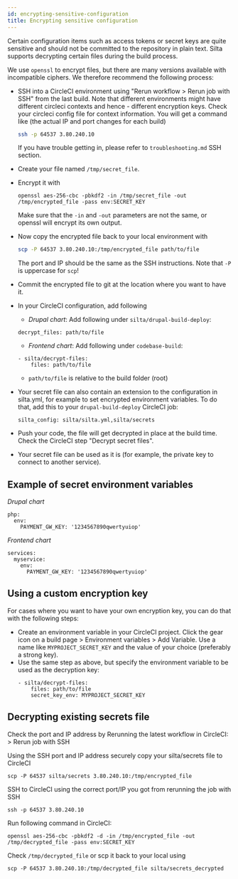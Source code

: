```yaml
---
id: encrypting-sensitive-configuration
title: Encrypting sensitive configuration
---
```


Certain configuration items such as access tokens or secret keys are quite sensitive
and should not be committed to the repository in plain text. Silta supports decrypting certain files
during the build process.

We use `openssl` to encrypt files, but there are many versions available with incompatible ciphers.
We therefore recommend the following process:

- SSH into a CircleCI environment using "Rerun workflow > Rerun job with SSH" from the last build. Note that different environments might have different circleci contexts and hence - different encryption keys. Check your circleci config file for context information.
  You will get a command like (the actual IP and port changes for each build)
  ```bash
  ssh -p 64537 3.80.240.10
  ```
  If you have trouble getting in, please refer to `troubleshooting.md` SSH section.

- Create your file named `/tmp/secret_file`.

- Encrypt it with
  ```
  openssl aes-256-cbc -pbkdf2 -in /tmp/secret_file -out /tmp/encrypted_file -pass env:SECRET_KEY
  ```
  Make sure that the `-in` and `-out` parameters are not the same, or openssl will encrypt its own output.

- Now copy the encrypted file back to your local environment with
  ```bash
  scp -P 64537 3.80.240.10:/tmp/encrypted_file path/to/file
  ```
  The port and IP should be the same as the SSH instructions. Note that `-P` is uppercase for `scp`!

- Commit the encrypted file to git at the location where you want to have it.

- In your CircleCI configuration, add following 
  - *Drupal chart*: Add following under `silta/drupal-build-deploy`:
  ```
  decrypt_files: path/to/file
  ```
  - *Frontend chart*: Add following under `codebase-build`:
  ```
  - silta/decrypt-files:
      files: path/to/file
  ```
  - `path/to/file` is relative to the build folder (root)

- Your secret file can also contain an extension to the configuration in silta.yml, for example to set encrypted environment variables. To do that, add this to your `drupal-build-deploy` CircleCI job:
  ```
  silta_config: silta/silta.yml,silta/secrets
  ```

- Push your code, the file will get decrypted in place at the build time.
  Check the CircleCI step "Decrypt secret files".

- Your secret file can be used as it is (for example, the private key to connect to another service).

## Example of secret environment variables

*Drupal chart*
```
php:
  env:
    PAYMENT_GW_KEY: '1234567890qwertyuiop'
```

*Frontend chart*
```
services:
  myservice:
    env:
      PAYMENT_GW_KEY: '1234567890qwertyuiop'
```

## Using a custom encryption key
For cases where you want to have your own encryption key, you can do that with the following steps:

- Create an environment variable in your CircleCI project.
Click the gear icon on a build page > Environment variables > Add Variable.
Use a name like `MYPROJECT_SECRET_KEY` and the value of your choice (preferably a strong key).
- Use the same step as above, but specify the environment variable to be used as the decryption key:
  ```
  - silta/decrypt-files:
      files: path/to/file
      secret_key_env: MYPROJECT_SECRET_KEY
  ```


## Decrypting existing secrets file

Check the port and IP address by Rerunning the latest workflow in CircleCI: > Rerun job with SSH

Using the SSH port and IP address securely copy your silta/secrets file to CircleCI

```
scp -P 64537 silta/secrets 3.80.240.10:/tmp/encrypted_file
````

SSH to CircleCI using the correct port/IP you got from rerunning the job with SSH

```
ssh -p 64537 3.80.240.10
```

Run following command in CircleCI:

```
openssl aes-256-cbc -pbkdf2 -d -in /tmp/encrypted_file -out /tmp/decrypted_file -pass env:SECRET_KEY
```

Check `/tmp/decrypted_file` or scp it back to your local using
```
scp -P 64537 3.80.240.10:/tmp/decrypted_file silta/secrets_decrypted
```
